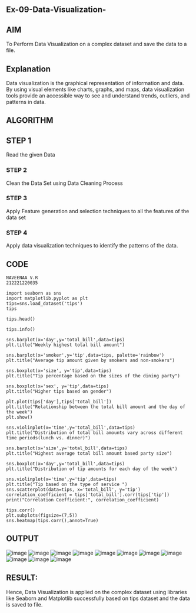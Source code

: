 ## Ex-09-Data-Visualization-
## AIM
To Perform Data Visualization on a complex dataset and save the data to a file. 
## Explanation
Data visualization is the graphical representation of information and data. By using visual elements like charts, graphs, and maps, data visualization tools provide an accessible way to see and understand trends, outliers, and patterns in data.
## ALGORITHM
## STEP 1
Read the given Data
### STEP 2
Clean the Data Set using Data Cleaning Process
### STEP 3
Apply Feature generation and selection techniques to all the features of the data set
### STEP 4
Apply data visualization techniques to identify the patterns of the data.

## CODE
```
NAVEENAA V.R
212221220035
```
```
import seaborn as sns
import matplotlib.pyplot as plt
tips=sns.load_dataset('tips')
tips

tips.head()

tips.info()

sns.barplot(x='day',y='total_bill',data=tips)
plt.title("Weekly highest total bill amount")

sns.barplot(x='smoker',y='tip',data=tips, palette='rainbow')
plt.title("Average tip amount given by smokers and non-smokers")

sns.boxplot(x='size', y='tip',data=tips)
plt.title("Tip percentage based on the sizes of the dining party")

sns.boxplot(x='sex', y='tip',data=tips)
plt.title("Higher tips based on gender")

plt.plot(tips['day'],tips['total_bill'])
plt.title("Relationship between the total bill amount and the day of the week")
plt.show()

sns.violinplot(x='time',y='total_bill',data=tips)
plt.title("Distribution of total bill amounts vary across different time periods(lunch vs. dinner)")

sns.barplot(x='size',y='total_bill',data=tips)
plt.title("Highest average total bill amount based party size")

sns.boxplot(x='day',y='total_bill',data=tips)
plt.title("Distribution of tip amounts for each day of the week")

sns.violinplot(x='time',y='tip',data=tips)
plt.title("Tip based on the type of service ")
sns.scatterplot(data=tips, x='total_bill', y='tip')
correlation_coefficient = tips['total_bill'].corr(tips['tip'])
print("Correlation Coefficient:", correlation_coefficient)

tips.corr()
plt.subplots(figsize=(7,5))
sns.heatmap(tips.corr(),annot=True)
```


## OUTPUT
![image](https://github.com/Naveenaa28/ODD2023-Datascience-Ex-09/assets/131433133/c1bd5162-6658-4e3b-93be-09562cdcfcdc)
![image](https://github.com/Naveenaa28/ODD2023-Datascience-Ex-09/assets/131433133/ad5ffac9-3fc2-4ee6-b7b8-3bc11f78ce20)
![image](https://github.com/Naveenaa28/ODD2023-Datascience-Ex-09/assets/131433133/09aebc85-bdf9-4233-b7cc-83c5ef74fa4f)
![image](https://github.com/Naveenaa28/ODD2023-Datascience-Ex-09/assets/131433133/939a9978-ab5f-4d31-9e57-790df98bb2bf)
![image](https://github.com/Naveenaa28/ODD2023-Datascience-Ex-09/assets/131433133/aa705d50-70fd-471e-b5db-517aa1f6a69a)
![image](https://github.com/Naveenaa28/ODD2023-Datascience-Ex-09/assets/131433133/c43cab9b-da87-4d24-b3da-ae7fcb56b664)
![image](https://github.com/Naveenaa28/ODD2023-Datascience-Ex-09/assets/131433133/eee352df-1d80-4e4c-b382-b0ee9e4c1470)
![image](https://github.com/Naveenaa28/ODD2023-Datascience-Ex-09/assets/131433133/14247d14-659e-4358-bee2-b8d2790852fb)
![image](https://github.com/Naveenaa28/ODD2023-Datascience-Ex-09/assets/131433133/72b58eed-1c0e-41d1-8cff-b803ece368eb)
![image](https://github.com/Naveenaa28/ODD2023-Datascience-Ex-09/assets/131433133/6d9658bc-b7da-458e-ab53-c806b3894b37)
![image](https://github.com/Naveenaa28/ODD2023-Datascience-Ex-09/assets/131433133/38532c0a-1d9f-4d01-ad06-3b39872bc278)
## RESULT:
Hence, Data Visualization is applied on the complex dataset using libraries like Seaborn and Matplotlib successfully based on tips dataset and the data is saved to file.
